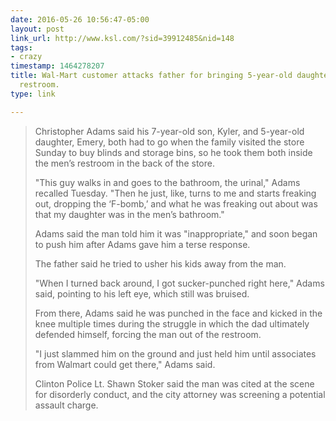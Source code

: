 ```yaml
---
date: 2016-05-26 10:56:47-05:00
layout: post
link_url: http://www.ksl.com/?sid=39912485&nid=148
tags:
- crazy
timestamp: 1464278207
title: Wal-Mart customer attacks father for bringing 5-year-old daughter into men's
  restroom.
type: link

---
```

> Christopher Adams said his 7-year-old son, Kyler, and 5-year-old daughter, Emery, both had to go when the family visited the store Sunday to buy blinds and storage bins, so he took them both inside the men’s restroom in the back of the store.
>
> "This guy walks in and goes to the bathroom, the urinal," Adams recalled Tuesday. "Then he just, like, turns to me and starts freaking out, dropping the ‘F-bomb,’ and what he was freaking out about was that my daughter was in the men’s bathroom."
>
> Adams said the man told him it was "inappropriate," and soon began to push him after Adams gave him a terse response.
>
> The father said he tried to usher his kids away from the man.
>
> "When I turned back around, I got sucker-punched right here," Adams said, pointing to his left eye, which still was bruised.
>
> From there, Adams said he was punched in the face and kicked in the knee multiple times during the struggle in which the dad ultimately defended himself, forcing the man out of the restroom.
>
> "I just slammed him on the ground and just held him until associates from Walmart could get there," Adams said.
>
> Clinton Police Lt. Shawn Stoker said the man was cited at the scene for disorderly conduct, and the city attorney was screening a potential assault charge.